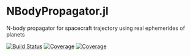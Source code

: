 # NBodyPropagator.jl
N-body propagator for spacecraft trajectory using real ephemerides of planets 

[![Build Status](https://travis-ci.com/naoyaozaki/NBodyPropagator.jl.svg?branch=main)](https://travis-ci.com/naoyaozaki/NBodyPropagator.jl)
[![Coverage](https://codecov.io/gh/naoyaozaki/NBodyPropagator.jl/branch/main/graph/badge.svg)](https://codecov.io/gh/naoyaozaki/NBodyPropagator.jl)
[![Coverage](https://coveralls.io/repos/github/naoyaozaki/NBodyPropagator.jl/badge.svg?branch=main)](https://coveralls.io/github/naoyaozaki/NBodyPropagator.jl?branch=main)
